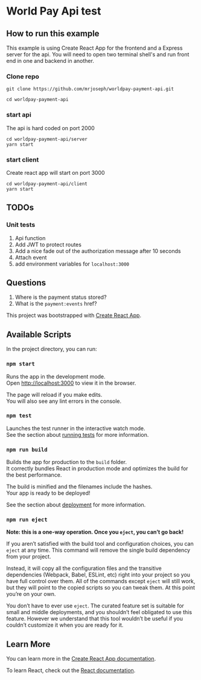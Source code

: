 # World Pay Api test
## How to run this example
This example is using Create React App for the frontend and a Express server for the api. You will need to open two terminal
shell's and run front end in one and backend in another.

### Clone repo
```
git clone https://github.com/mrjoseph/worldpay-payment-api.git

cd worldpay-payment-api
```

### start api
The api is hard coded on port 2000
```
cd worldpay-payment-api/server
yarn start
```

### start client
Create react app will start on port 3000
```
cd worldpay-payment-api/client
yarn start
```



## TODOs
### Unit tests
1. Api function
1. Add JWT to protect routes
1. Add a nice fade out of the authorization message after 10 seconds
1. Attach event
1. add environment variables for `localhost:3000`

## Questions
1. Where is the payment status stored?
1. What is the `payment:events` href?




This project was bootstrapped with [Create React App](https://github.com/facebook/create-react-app).

## Available Scripts

In the project directory, you can run:

### `npm start`

Runs the app in the development mode.<br>
Open [http://localhost:3000](http://localhost:3000) to view it in the browser.

The page will reload if you make edits.<br>
You will also see any lint errors in the console.

### `npm test`

Launches the test runner in the interactive watch mode.<br>
See the section about [running tests](https://facebook.github.io/create-react-app/docs/running-tests) for more information.

### `npm run build`

Builds the app for production to the `build` folder.<br>
It correctly bundles React in production mode and optimizes the build for the best performance.

The build is minified and the filenames include the hashes.<br>
Your app is ready to be deployed!

See the section about [deployment](https://facebook.github.io/create-react-app/docs/deployment) for more information.

### `npm run eject`

**Note: this is a one-way operation. Once you `eject`, you can’t go back!**

If you aren’t satisfied with the build tool and configuration choices, you can `eject` at any time. This command will remove the single build dependency from your project.

Instead, it will copy all the configuration files and the transitive dependencies (Webpack, Babel, ESLint, etc) right into your project so you have full control over them. All of the commands except `eject` will still work, but they will point to the copied scripts so you can tweak them. At this point you’re on your own.

You don’t have to ever use `eject`. The curated feature set is suitable for small and middle deployments, and you shouldn’t feel obligated to use this feature. However we understand that this tool wouldn’t be useful if you couldn’t customize it when you are ready for it.

## Learn More

You can learn more in the [Create React App documentation](https://facebook.github.io/create-react-app/docs/getting-started).

To learn React, check out the [React documentation](https://reactjs.org/).
